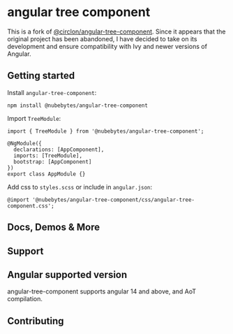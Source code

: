 # angular tree component
This is a fork of [@circlon/angular-tree-component](https://github.com/CirclonGroup/angular-tree-component). 
Since it appears that the original project has been abandoned, I have decided to take on its development and ensure compatibility with Ivy and newer versions of Angular.
## Getting started

Install `angular-tree-component`:

```npm install @nubebytes/angular-tree-component```

Import `TreeModule`:

```
import { TreeModule } from '@nubebytes/angular-tree-component';

@NgModule({
  declarations: [AppComponent],
  imports: [TreeModule],
  bootstrap: [AppComponent]
})
export class AppModule {}
```

Add css to `styles.scss` or include in `angular.json`:

```
@import '@nubebytes/angular-tree-component/css/angular-tree-component.css';
```

## Docs, Demos & More

## Support

## Angular supported version

angular-tree-component supports angular 14 and above, and AoT compilation.

## Contributing


